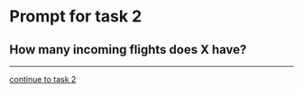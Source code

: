 # Prompt for task 2

## How many incoming flights does X have?

---

[continue to task 2](./task2-v.html)
